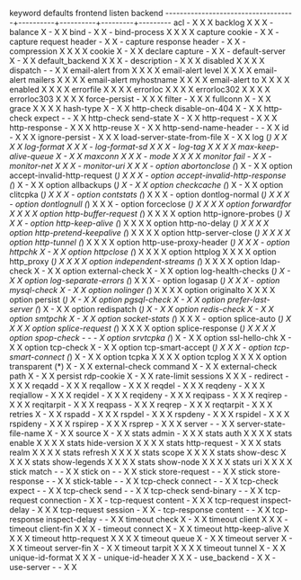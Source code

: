 keyword                              defaults   frontend   listen    backend
------------------------------------+----------+----------+---------+---------
acl                                       -          X         X         X
backlog                                   X          X         X         -
balance                                   X          -         X         X
bind                                      -          X         X         -
bind-process                              X          X         X         X
capture cookie                            -          X         X         -
capture request header                    -          X         X         -
capture response header                   -          X         X         -
compression                               X          X         X         X
cookie                                    X          -         X         X
declare capture                           -          X         X         -
default-server                            X          -         X         X
default_backend                           X          X         X         -
description                               -          X         X         X
disabled                                  X          X         X         X
dispatch                                  -          -         X         X
email-alert from                          X          X         X         X
email-alert level                         X          X         X         X
email-alert mailers                       X          X         X         X
email-alert myhostname                    X          X         X         X
email-alert to                            X          X         X         X
enabled                                   X          X         X         X
errorfile                                 X          X         X         X
errorloc                                  X          X         X         X
errorloc302                               X          X         X         X
errorloc303                               X          X         X         X
force-persist                             -          X         X         X
filter                                    -          X         X         X
fullconn                                  X          -         X         X
grace                                     X          X         X         X
hash-type                                 X          -         X         X
http-check disable-on-404                 X          -         X         X
http-check expect                         -          -         X         X
http-check send-state                     X          -         X         X
http-request                              -          X         X         X
http-response                             -          X         X         X
http-reuse                                X          -         X         X
http-send-name-header                     -          -         X         X
id                                        -          X         X         X
ignore-persist                            -          X         X         X
load-server-state-from-file               X          -         X         X
log                                  (*)  X          X         X         X
log-format                                X          X         X         -
log-format-sd                             X          X         X         -
log-tag                                   X          X         X         X
max-keep-alive-queue                      X          -         X         X
maxconn                                   X          X         X         -
mode                                      X          X         X         X
monitor fail                              -          X         X         -
monitor-net                               X          X         X         -
monitor-uri                               X          X         X         -
option abortonclose                  (*)  X          -         X         X
option accept-invalid-http-request   (*)  X          X         X         -
option accept-invalid-http-response  (*)  X          -         X         X
option allbackups                    (*)  X          -         X         X
option checkcache                    (*)  X          -         X         X
option clitcpka                      (*)  X          X         X         -
option contstats                     (*)  X          X         X         -
option dontlog-normal                (*)  X          X         X         -
option dontlognull                   (*)  X          X         X         -
option forceclose                    (*)  X          X         X         X
option forwardfor                         X          X         X         X
option http-buffer-request           (*)  X          X         X         X
option http-ignore-probes            (*)  X          X         X         -
option http-keep-alive               (*)  X          X         X         X
option http-no-delay                 (*)  X          X         X         X
option http-pretend-keepalive        (*)  X          X         X         X
option http-server-close             (*)  X          X         X         X
option http-tunnel                   (*)  X          X         X         X
option http-use-proxy-header         (*)  X          X         X         -
option httpchk                            X          -         X         X
option httpclose                     (*)  X          X         X         X
option httplog                            X          X         X         X
option http_proxy                    (*)  X          X         X         X
option independent-streams           (*)  X          X         X         X
option ldap-check                         X          -         X         X
option external-check                     X          -         X         X
option log-health-checks             (*)  X          -         X         X
option log-separate-errors           (*)  X          X         X         -
option logasap                       (*)  X          X         X         -
option mysql-check                        X          -         X         X
option nolinger                      (*)  X          X         X         X
option originalto                         X          X         X         X
option persist                       (*)  X          -         X         X
option pgsql-check                        X          -         X         X
option prefer-last-server            (*)  X          -         X         X
option redispatch                    (*)  X          -         X         X
option redis-check                        X          -         X         X
option smtpchk                            X          -         X         X
option socket-stats                  (*)  X          X         X         -
option splice-auto                   (*)  X          X         X         X
option splice-request                (*)  X          X         X         X
option splice-response               (*)  X          X         X         X
option spop-check                         -          -         -         X
option srvtcpka                      (*)  X          -         X         X
option ssl-hello-chk                      X          -         X         X
option tcp-check                          X          -         X         X
option tcp-smart-accept              (*)  X          X         X         -
option tcp-smart-connect             (*)  X          -         X         X
option tcpka                              X          X         X         X
option tcplog                             X          X         X         X
option transparent                   (*)  X          -         X         X
external-check command                    X          -         X         X
external-check path                       X          -         X         X
persist rdp-cookie                        X          -         X         X
rate-limit sessions                       X          X         X         -
redirect                                  -          X         X         X
reqadd                                    -          X         X         X
reqallow                                  -          X         X         X
reqdel                                    -          X         X         X
reqdeny                                   -          X         X         X
reqiallow                                 -          X         X         X
reqidel                                   -          X         X         X
reqideny                                  -          X         X         X
reqipass                                  -          X         X         X
reqirep                                   -          X         X         X
reqitarpit                                -          X         X         X
reqpass                                   -          X         X         X
reqrep                                    -          X         X         X
reqtarpit                                 -          X         X         X
retries                                   X          -         X         X
rspadd                                    -          X         X         X
rspdel                                    -          X         X         X
rspdeny                                   -          X         X         X
rspidel                                   -          X         X         X
rspideny                                  -          X         X         X
rspirep                                   -          X         X         X
rsprep                                    -          X         X         X
server                                    -          -         X         X
server-state-file-name                    X          -         X         X
source                                    X          -         X         X
stats admin                               -          X         X         X
stats auth                                X          X         X         X
stats enable                              X          X         X         X
stats hide-version                        X          X         X         X
stats http-request                        -          X         X         X
stats realm                               X          X         X         X
stats refresh                             X          X         X         X
stats scope                               X          X         X         X
stats show-desc                           X          X         X         X
stats show-legends                        X          X         X         X
stats show-node                           X          X         X         X
stats uri                                 X          X         X         X
stick match                               -          -         X         X
stick on                                  -          -         X         X
stick store-request                       -          -         X         X
stick store-response                      -          -         X         X
stick-table                               -          -         X         X
tcp-check connect                         -          -         X         X
tcp-check expect                          -          -         X         X
tcp-check send                            -          -         X         X
tcp-check send-binary                     -          -         X         X
tcp-request connection                    -          X         X         -
tcp-request content                       -          X         X         X
tcp-request inspect-delay                 -          X         X         X
tcp-request session                       -          X         X         -
tcp-response content                      -          -         X         X
tcp-response inspect-delay                -          -         X         X
timeout check                             X          -         X         X
timeout client                            X          X         X         -
timeout client-fin                        X          X         X         -
timeout connect                           X          -         X         X
timeout http-keep-alive                   X          X         X         X
timeout http-request                      X          X         X         X
timeout queue                             X          -         X         X
timeout server                            X          -         X         X
timeout server-fin                        X          -         X         X
timeout tarpit                            X          X         X         X
timeout tunnel                            X          -         X         X
unique-id-format                          X          X         X         -
unique-id-header                          X          X         X         -
use_backend                               -          X         X         -
use-server                                -          -         X         X
